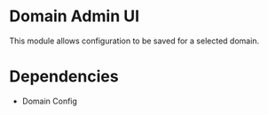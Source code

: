 Domain Admin UI
================

This module allows configuration to be saved for a selected domain.

Dependencies
============

- Domain Config
